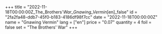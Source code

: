 +++
title = "2022-11-18T00:00:00Z_The_Brothers'_War_Gnawing_Vermin_[en]_false"
id = "2fa2fa48-ddb7-45f0-b183-4186df98f7cc"
date = "2022-11-18T00:00:00Z"
name = "Gnawing Vermin"
lang = ["en"]
price = "0.07"
quantity = 4
foil = false
set = "The Brothers' War"
+++
